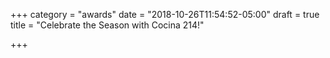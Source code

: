 +++
category = "awards"
date = "2018-10-26T11:54:52-05:00"
draft = true
title = "Celebrate the Season with Cocina 214!"

+++
